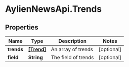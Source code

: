 # AylienNewsApi.Trends

## Properties
Name | Type | Description | Notes
------------ | ------------- | ------------- | -------------
**trends** | [**[Trend]**](Trend.md) | An array of trends | [optional] 
**field** | **String** | The field of trends | [optional] 


